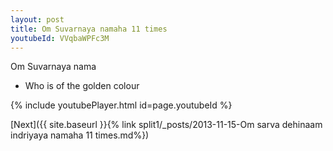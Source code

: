 ```yaml
---
layout: post
title: Om Suvarnaya namaha 11 times
youtubeId: VVqbaWPFc3M
---
```

 
 
Om Suvarnaya nama 
 
 -  Who is of the golden colour 
 
  
 
  
 
 
 
 
 
 


{% include youtubePlayer.html id=page.youtubeId %}
 
[Next]({{ site.baseurl }}{% link  split1/_posts/2013-11-15-Om sarva dehinaam indriyaya namaha 11 times.md%})
 
